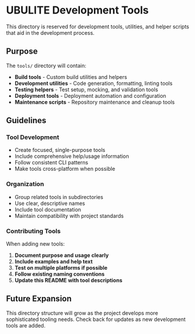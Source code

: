 # UBULITE Development Tools

This directory is reserved for development tools, utilities, and helper scripts that aid in the development process.

## Purpose

The `tools/` directory will contain:

- **Build tools** - Custom build utilities and helpers
- **Development utilities** - Code generation, formatting, linting tools  
- **Testing helpers** - Test setup, mocking, and validation tools
- **Deployment tools** - Deployment automation and configuration
- **Maintenance scripts** - Repository maintenance and cleanup tools

## Guidelines

### Tool Development
- Create focused, single-purpose tools
- Include comprehensive help/usage information
- Follow consistent CLI patterns
- Make tools cross-platform when possible

### Organization  
- Group related tools in subdirectories
- Use clear, descriptive names
- Include tool documentation
- Maintain compatibility with project standards

### Contributing Tools

When adding new tools:

1. **Document purpose and usage clearly**
2. **Include examples and help text**
3. **Test on multiple platforms if possible**  
4. **Follow existing naming conventions**
5. **Update this README with tool descriptions**

## Future Expansion

This directory structure will grow as the project develops more sophisticated tooling needs. Check back for updates as new development tools are added.